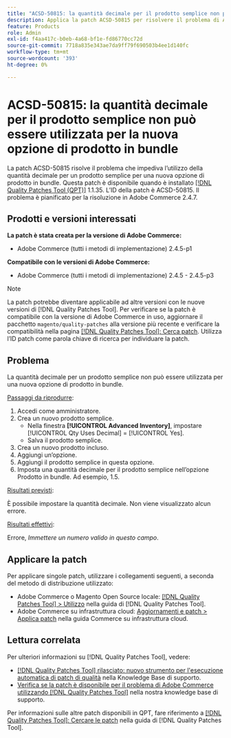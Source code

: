 ```yaml
---
title: "ACSD-50815: la quantità decimale per il prodotto semplice non può essere utilizzata per la nuova opzione di prodotto in bundle"
description: Applica la patch ACSD-50815 per risolvere il problema di Adobe Commerce, in cui la quantità decimale per un prodotto semplice non può essere utilizzata per una nuova opzione di prodotto in bundle.
feature: Products
role: Admin
exl-id: f4aa417c-b0eb-4a68-bf1e-fd86770cc72d
source-git-commit: 7718a835e343ae7da9ff79f690503b4ee1d140fc
workflow-type: tm+mt
source-wordcount: '393'
ht-degree: 0%

---
```


# ACSD-50815: la quantità decimale per il prodotto semplice non può essere utilizzata per la nuova opzione di prodotto in bundle

La patch ACSD-50815 risolve il problema che impediva l’utilizzo della quantità decimale per un prodotto semplice per una nuova opzione di prodotto in bundle. Questa patch è disponibile quando è installato [[!DNL Quality Patches Tool (QPT)]](/help/announcements/adobe-commerce-announcements/magento-quality-patches-released-new-tool-to-self-serve-quality-patches.md) 1.1.35. L’ID della patch è ACSD-50815. Il problema è pianificato per la risoluzione in Adobe Commerce 2.4.7.

## Prodotti e versioni interessati

**La patch è stata creata per la versione di Adobe Commerce:**

* Adobe Commerce (tutti i metodi di implementazione) 2.4.5-p1

**Compatibile con le versioni di Adobe Commerce:**

* Adobe Commerce (tutti i metodi di implementazione) 2.4.5 - 2.4.5-p3

>[!NOTE]
>
>La patch potrebbe diventare applicabile ad altre versioni con le nuove versioni di [!DNL Quality Patches Tool]. Per verificare se la patch è compatibile con la versione di Adobe Commerce in uso, aggiornare il pacchetto `magento/quality-patches` alla versione più recente e verificare la compatibilità nella pagina [[!DNL Quality Patches Tool]: Cerca patch](https://experienceleague.adobe.com/tools/commerce-quality-patches/index.html?lang=it). Utilizza l’ID patch come parola chiave di ricerca per individuare la patch.

## Problema

La quantità decimale per un prodotto semplice non può essere utilizzata per una nuova opzione di prodotto in bundle.

<u>Passaggi da riprodurre</u>:

1. Accedi come amministratore.
1. Crea un nuovo prodotto semplice.
   * Nella finestra **[!UICONTROL Advanced Inventory]**, impostare [!UICONTROL Qty Uses Decimal] = [!UICONTROL Yes].
   * Salva il prodotto semplice.
1. Crea un nuovo prodotto incluso.
1. Aggiungi un’opzione.
1. Aggiungi il prodotto semplice in questa opzione.
1. Imposta una quantità decimale per il prodotto semplice nell’opzione Prodotto in bundle. Ad esempio, 1.5.

<u>Risultati previsti</u>:

È possibile impostare la quantità decimale. Non viene visualizzato alcun errore.

<u>Risultati effettivi</u>:

Errore, *Immettere un numero valido in questo campo*.

## Applicare la patch

Per applicare singole patch, utilizzare i collegamenti seguenti, a seconda del metodo di distribuzione utilizzato:

* Adobe Commerce o Magento Open Source locale: [[!DNL Quality Patches Tool] > Utilizzo](https://experienceleague.adobe.com/docs/commerce-operations/tools/quality-patches-tool/usage.html?lang=it) nella guida di [!DNL Quality Patches Tool].
* Adobe Commerce su infrastruttura cloud: [Aggiornamenti e patch > Applica patch](https://experienceleague.adobe.com/docs/commerce-cloud-service/user-guide/develop/upgrade/apply-patches.html?lang=it) nella guida Commerce su infrastruttura cloud.

## Lettura correlata

Per ulteriori informazioni su [!DNL Quality Patches Tool], vedere:

* [[!DNL Quality Patches Tool] rilasciato: nuovo strumento per l&#39;esecuzione automatica di patch di qualità](/help/announcements/adobe-commerce-announcements/magento-quality-patches-released-new-tool-to-self-serve-quality-patches.md) nella Knowledge Base di supporto.
* [Verifica se la patch è disponibile per il problema di Adobe Commerce utilizzando  [!DNL Quality Patches Tool]](/help/support-tools/patches-available-in-qpt-tool/check-patch-for-magento-issue-with-magento-quality-patches.md) nella nostra knowledge base di supporto.

Per informazioni sulle altre patch disponibili in QPT, fare riferimento a [[!DNL Quality Patches Tool]: Cercare le patch](https://experienceleague.adobe.com/tools/commerce-quality-patches/index.html?lang=it) nella guida di [!DNL Quality Patches Tool].
